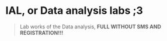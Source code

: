 # IAL, or Data analysis labs ;3 
> Lab works of the Data analysis, **FULL WITHOUT SMS AND REGISTRATION!!!**
